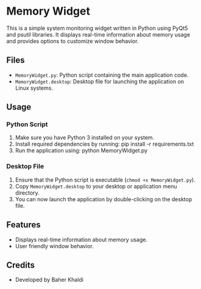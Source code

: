 # Memory Widget

This is a simple system monitoring widget written in Python using PyQt5 and psutil libraries. It displays real-time information about memory usage and provides options to customize window behavior.

## Files

- `MemoryWidget.py`: Python script containing the main application code.
- `MemoryWidget.desktop`: Desktop file for launching the application on Linux systems.

## Usage

### Python Script
1. Make sure you have Python 3 installed on your system.
2. Install required dependencies by running: pip install -r requirements.txt
3. Run the application using: python MemoryWidget.py


### Desktop File
1. Ensure that the Python script is executable (`chmod +x MemoryWidget.py`).
2. Copy `MemoryWidget.desktop` to your desktop or application menu directory.
3. You can now launch the application by double-clicking on the desktop file.

## Features

- Displays real-time information about memory usage.
- User friendly window behavior.

## Credits

- Developed by Baher Khaldi





